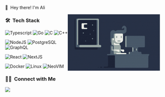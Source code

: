 👋 &nbsp;Hey there! I'm Ali

<img alt="Night Coding" src="https://raw.githubusercontent.com/AVS1508/AVS1508/master/assets/Night-Coding.gif" align="right"/>

### 🛠 &nbsp;Tech Stack

![Typescript](https://img.shields.io/badge/-TypeScript-black?style=for-the-badge&logo=typescript&link=https://github.com/alipiry)
![Go](https://img.shields.io/badge/-Go-black?style=for-the-badge&logo=go&link=https://github.com/alipiry)
![C](https://img.shields.io/badge/-C-black?style=for-the-badge&logo=c&link=https://github.com/alipiry)
![C++](https://img.shields.io/badge/-C++-black?style=for-the-badge&logo=c%2B%2B&link=https://github.com/alipiry)

![NodeJS](https://img.shields.io/badge/-NodeJS-black?style=for-the-badge&logo=node.js&link=https://github.com/alipiry)
![PostgreSQL](https://img.shields.io/badge/-PostgreSQL-black?style=for-the-badge&logo=postgresql&link=https://github.com/alipiry)
![GraphQL](https://img.shields.io/badge/-GraphQL-black?style=for-the-badge&logo=graphql&link=https://github.com/alipiry)

![React](https://img.shields.io/badge/-React-black?style=for-the-badge&logo=react&link=https://github.com/alipiry)
![NextJS](https://img.shields.io/badge/-NextJS-black?style=for-the-badge&logo=vercel&link=https://github.com/alipiry)

![Docker](https://img.shields.io/badge/-Docker-black?style=for-the-badge&logo=docker&link=https://github.com/alipiry)
![Linux](https://img.shields.io/badge/-Linux-black?style=for-the-badge&logo=linux&link=https://github.com/alipiry)
![NeoVIM](https://img.shields.io/badge/-Neovim-black?style=for-the-badge&logo=neovim&link=https://github.com/alipiry)

### 🤝🏻 &nbsp;Connect with Me

<a href="mailto:ali@piry.dev"><img src="https://img.shields.io/badge/-ali@piry.dev-D14836?style=flat&logo=Gmail&logoColor=white" />
